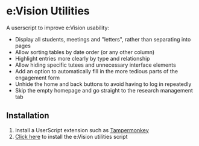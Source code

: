# e:Vision Utilities
A userscript to improve e:Vision usability:

- Display all students, meetings and "letters", rather than separating into pages
- Allow sorting tables by date order (or any other column)
- Highlight entries more clearly by type and relationship
- Allow hiding specific tutees and unnecessary interface elements
- Add an option to automatically fill in the more tedious parts of the engagement form
- Unhide the home and back buttons to avoid having to log in repeatedly
- Skip the empty homepage and go straight to the research management tab


## Installation
1. Install a UserScript extension such as [Tampermonkey](https://www.tampermonkey.net/)
2. [Click here](https://github.com/simonrob/evision-utils/raw/main/evision-utils.user.js) to install the e:Vision utilities script

